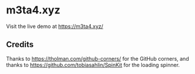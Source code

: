 # m3ta4.xyz

Visit the live demo at https://m3ta4.xyz/

## Credits

Thanks to https://tholman.com/github-corners/ for the GitHub corners,
and thanks to https://github.com/tobiasahlin/SpinKit for the loading
spinner.
